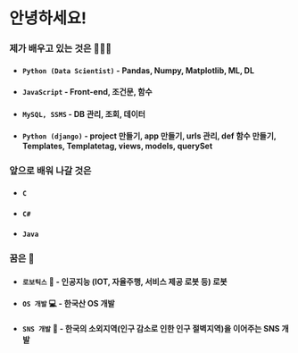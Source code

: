 # 안녕하세요!

### 제가 배우고 있는 것은 🧑🏻‍💻
- #### `Python (Data Scientist)` - Pandas, Numpy, Matplotlib, ML, DL
- #### `JavaScript` - Front-end, 조건문, 함수
- #### `MySQL, SSMS` - DB 관리, 조회, 데이터 
- #### `Python (django)` - project 만들기, app 만들기, urls 관리, def 함수 만들기, Templates, Templatetag, views, models, querySet

### 앞으로 배워 나갈 것은
- #### `C`
- #### `C#`
- #### `Java`


### 꿈은 🤔
- #### `로보틱스` 🤖 - 인공지능 (IOT, 자율주행, 서비스 제공 로봇 등) 로봇 
- #### `OS 개발` 💻 - 한국산 OS 개발
- #### `SNS 개발` 📱 - 한국의 소외지역(인구 감소로 인한 인구 절벽지역)을 이어주는 SNS 개발
